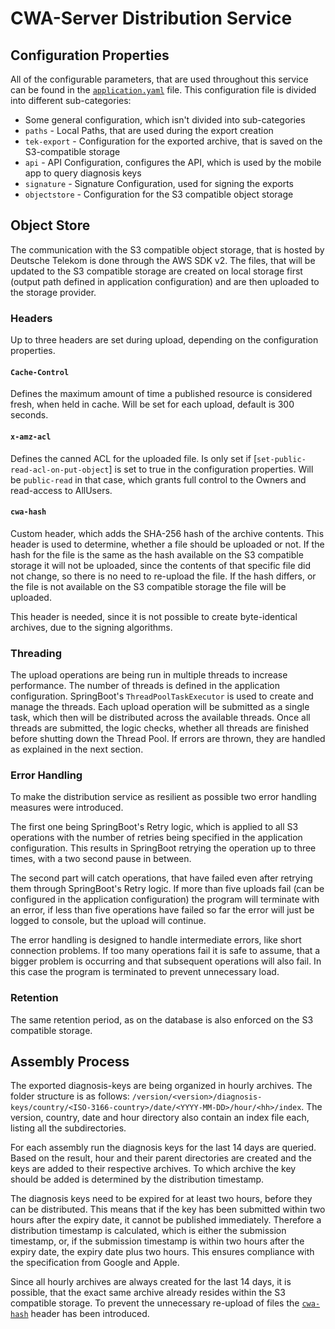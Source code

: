 # CWA-Server Distribution Service

## Configuration Properties

All of the configurable parameters, that are used throughout this service can be found in the [`application.yaml`](/services/distribution/src/main/resources/application.yaml) file.
This configuration file is divided into different sub-categories:

- Some general configuration, which isn't divided into sub-categories
- `paths` - Local Paths, that are used during the export creation
- `tek-export` - Configuration for the exported archive, that is saved on the S3-compatible storage
- `api` - API Configuration, configures the API, which is used by the mobile app to query diagnosis keys
- `signature` - Signature Configuration, used for signing the exports
- `objectstore` - Configuration for the S3 compatible object storage

## Object Store

The communication with the S3 compatible object storage, that is hosted by Deutsche Telekom is done through the AWS SDK
v2. The files, that will be updated to the S3 compatible storage are created on local storage first (output path defined
in application configuration) and are then uploaded to the storage provider.

### Headers

Up to three headers are set during upload, depending on the configuration properties.

#### `Cache-Control`

Defines the maximum amount of time a published resource is considered fresh, when held in cache. Will be set for each
upload, default is 300 seconds.

#### `x-amz-acl`

Defines the canned ACL for the uploaded file. Is only set if [`set-public-read-acl-on-put-object`] is set to true in the
configuration properties. Will be `public-read` in that case, which grants full control to the Owners and read-access to
AllUsers.

#### `cwa-hash`

Custom header, which adds the SHA-256 hash of the archive contents. This header is used to determine, whether a file
should be uploaded or not. If the hash for the file is the same as the hash available on the S3 compatible storage it
will not be uploaded, since the contents of that specific file did not change, so there is no need to re-upload the
file. If the hash differs, or the file is not available on the S3 compatible storage the file will be uploaded.

This header is needed, since it is not possible to create byte-identical archives, due to the signing algorithms.

### Threading

The upload operations are being run in multiple threads to increase performance. The number of threads is defined in the
application configuration. SpringBoot's `ThreadPoolTaskExecutor` is used to create and manage the threads. Each upload
operation will be submitted as a single task, which then will be distributed across the available threads. Once all
threads are submitted, the logic checks, whether all threads are finished before shutting down the Thread Pool. If
errors are thrown, they are handled as explained in the next section.

### Error Handling

To make the distribution service as resilient as possible two error handling measures were introduced.

The first one being SpringBoot's Retry logic, which is applied to all S3 operations with the number of retries being
specified in the application configuration. This results in SpringBoot retrying the operation up to three times, with a
two second pause in between.

The second part will catch operations, that have failed even after retrying them through SpringBoot's Retry logic. If
more than five uploads fail (can be configured in the application configuration) the program will terminate with an
error, if less than five operations have failed so far the error will just be logged to console, but the upload will
continue.

The error handling is designed to handle intermediate errors, like short connection problems. If too many operations
fail it is safe to assume, that a bigger problem is occurring and that subsequent operations will also fail. In this
case the program is terminated to prevent unnecessary load.

### Retention

The same retention period, as on the database is also enforced on the S3 compatible storage.

## Assembly Process

The exported diagnosis-keys are being organized in hourly archives. The folder structure is as follows:
`/version/<version>/diagnosis-keys/country/<ISO-3166-country>/date/<YYYY-MM-DD>/hour/<hh>/index`. The version, country,
date and hour directory also contain an index file each, listing all the subdirectories.

For each assembly run the diagnosis keys for the last 14 days are queried. Based on the result, hour and their parent
directories are created and the keys are added to their respective archives. To which archive the key should be added is
determined by the distribution timestamp.

The diagnosis keys need to be expired for at least two hours, before they can be distributed. This means that if the key
has been submitted within two hours after the expiry date, it cannot be published immediately. Therefore a distribution
timestamp is calculated, which is either the submission timestamp, or, if the submission timestamp is within two hours
after the expiry date, the expiry date plus two hours. This ensures compliance with the specification from Google and
Apple.

Since all hourly archives are always created for the last 14 days, it is possible, that the exact same archive already
resides within the S3 compatible storage. To prevent the unnecessary re-upload of files the [`cwa-hash`](#cwa-hash)
header has been introduced.
